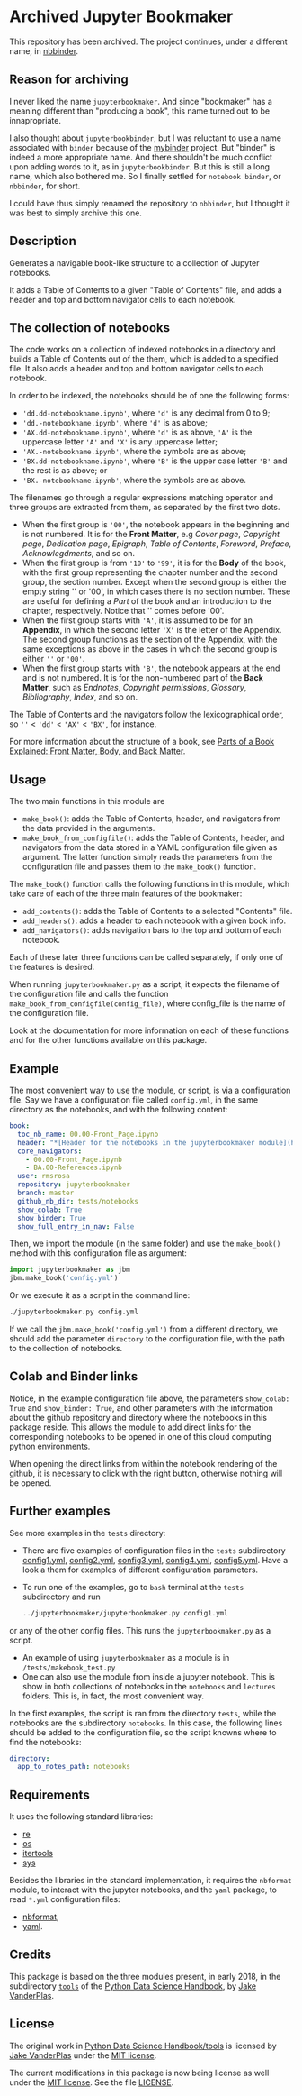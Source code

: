 # Archived Jupyter Bookmaker

This repository has been archived. The project continues, under a different name, in [nbbinder](https://github.com/rmsrosa/nbbinder).

## Reason for archiving

I never liked the name `jupyterbookmaker`. And since "bookmaker" has a meaning different than "producing a book", this name turned out to be innapropriate.

I also thought about `jupyterbookbinder`, but I was reluctant to use a name associated with `binder` because of the [mybinder](https://mybinder.org/) project. But "binder" is indeed a more appropriate name. And there shouldn't be much conflict upon adding words to it, as in `jupyterbookbinder`. But this is still a long name, which also bothered me. So I finally settled for `notebook binder`, or `nbbinder`, for short.

I could have thus simply renamed the repository to `nbbinder`, but I thought it was best to simply archive this one.

## Description

Generates a navigable book-like structure to a collection of Jupyter notebooks.

It adds a Table of Contents to a given "Table of Contents" file, and adds a header and top and bottom navigator cells to each notebook.

## The collection of notebooks

The code works on a collection of indexed notebooks in a directory and builds a Table of Contents out of the them, which is added to a specified file. It also adds a header and top and bottom navigator cells to each notebook.

In order to be indexed, the notebooks should be of one the following forms:

- `'dd.dd-notebookname.ipynb'`, where `'d'` is any decimal from 0 to 9;
- `'dd.-notebookname.ipynb'`, where `'d'` is as above;
- `'AX.dd-notebookname.ipynb'`, where `'d'` is as above, `'A'` is the uppercase letter `'A'` and `'X'` is any uppercase letter;
- `'AX.-notebookname.ipynb'`, where the symbols are as above;
- `'BX.dd-notebookname.ipynb'`, where `'B'` is the upper case letter `'B'` and the rest is as above; or
- `'BX.-notebookname.ipynb'`, where the symbols are as above.

The filenames go through a regular expressions matching operator and three groups are extracted from them, as separated by the first two dots.

- When the first group is `'00'`, the notebook appears in the beginning and is not numbered. It is for the **Front Matter**, e.g *Cover page*, *Copyright page*, *Dedication page*, *Epigraph*, *Table of Contents*, *Foreword*, *Preface*, *Acknowlegdments*, and so on.
- When the first group is from `'10'` to `'99'`, it is for the **Body** of the book, with the first group representing the chapter number and the second group, the section number. Except when the second group is either the empty string '' or '00', in which cases there is no section number. These are useful for defining a *Part* of the book and an introduction to the chapter, respectively. Notice that '' comes before '00'.
- When the first group starts with `'A'`, it is assumed to be for an **Appendix**, in which the second letter `'X'` is the letter of the Appendix. The second group functions as the section of the Appendix, with the same exceptions as above in the cases in which the second group is either `''` or `'00'`.
- When the first group starts with `'B'`, the notebook appears at the end and is not numbered. It is for the non-numbered part of the **Back Matter**, such as  *Endnotes*, *Copyright permissions*, *Glossary*, *Bibliography*, *Index*, and so on.

The Table of Contents and the navigators follow the lexicographical order, so `''` < `'dd'` < `'AX'` < `'BX'`, for instance.

For more information about the structure of a book, see [Parts of a Book Explained: Front Matter, Body, and Back Matter](https://blog.reedsy.com/front-matter-back-matter-book/).

## Usage

The two main functions in this module are

- `make_book()`: adds the Table of Contents, header, and navigators from the data provided in the arguments.
- `make_book_from_configfile()`: adds the Table of Contents, header, and navigators from the data stored in a YAML configuration file given as argument.
The latter function simply reads the parameters from the configuration file and passes them to the `make_book()` function.

The `make_book()` function calls the following functions in this module, which take care of each of the three main features of the bookmaker:

- `add_contents()`: adds the Table of Contents to a selected "Contents" file.
- `add_headers()`: adds a header to each notebook with a given book info.
- `add_navigators()`: adds navigation bars to the top and bottom of each notebook.

Each of these later three functions can be called separately, if only one of the features is desired.

When running `jupyterbookmaker.py` as a script, it expects the filename of the configuration file and calls the function `make_book_from_configfile(config_file)`, where config_file is the name of the configuration file.

Look at the documentation for more information on each of these functions and for the other functions available on this package.

## Example

The most convenient way to use the module, or script, is via a configuration file. Say we have a configuration file called `config.yml`, in the same directory as the notebooks, and with the following content:

```yaml
book:
  toc_nb_name: 00.00-Front_Page.ipynb
  header: "*[Header for the notebooks in the jupyterbookmaker module](https://github.com/rmsrosa/jupyterbookmaker)*"
  core_navigators:
    - 00.00-Front_Page.ipynb
    - BA.00-References.ipynb
  user: rmsrosa
  repository: jupyterbookmaker
  branch: master
  github_nb_dir: tests/notebooks
  show_colab: True
  show_binder: True
  show_full_entry_in_nav: False
```

Then, we import the module (in the same folder) and use the `make_book()` method with this configuration file as argument:

```python
import jupyterbookmaker as jbm
jbm.make_book('config.yml')
```

Or we execute it as a script in the command line:

```bash
./jupyterbookmaker.py config.yml
```

If we call the `jbm.make_book('config.yml')` from a different directory, we should add the parameter `directory` to the configuration file, with the path to the collection of notebooks.

## Colab and Binder links

Notice, in the example configuration file above, the parameters `show_colab: True` and `show_binder: True`, and other parameters with the information about the github repository and directory where the notebooks in this package reside. This allows the module to add direct links for the corresponding notebooks to be opened in one of this cloud computing python environments.

When opening the direct links from within the notebook rendering of the github, it is necessary to click with the right button, otherwise nothing will be opened.

## Further examples

See more examples in the `tests` directory:

- There are five examples of configuration files in the `tests` subdirectory [config1.yml](tests/config1.yml), [config2.yml](tests/config2.yml), [config3.yml](tests/config3.yml), [config4.yml](tests/config4.yml), [config5.yml](tests/config5.yml). Have a look a them for examples of different configuration parameters.
- To run one of the examples, go to `bash` terminal at the `tests` subdirectory and run

  ```bash
  ../jupyterbookmaker/jupyterbookmaker.py config1.yml
  ```

or any of the other config files. This runs the `jupyterbookmaker.py` as a script.

- An example of using `jupyterbookmaker` as a module is in `/tests/makebook_test.py`
- One can also use the module from inside a jupyter notebook. This is show in both collections of notebooks in the `notebooks` and `lectures` folders. This is, in fact, the most convenient way.

In the first examples, the script is ran from the directory `tests`, while the notebooks are the subdirectory `notebooks`. In this case, the following lines should be added to the configuration file, so the script knowns where to find the notebooks:

```yaml
directory:
  app_to_notes_path: notebooks
```

## Requirements

It uses the following standard libraries:

- [re](https:/docs.python.org/3/library/re.html)
- [os](https:/docs.python.org/3/library/os.html)
- [itertools](https:/docs.python.org/3/library/itertools.html)
- [sys](https:/docs.python.org/3/library/sys.html)

Besides the libraries in the standard implementation, it requires the `nbformat` module, to interact with the jupyter notebooks, and the `yaml` package, to read `*.yml` configuration files:

- [nbformat](https://pypi.org/project/nbformat/),
- [yaml](https:/docs.python.org/3/library/yaml.html).

## Credits

This package is based on the three modules present, in early 2018, in the subdirectory [`tools`](https://github.com/jakevdp/PythonDataScienceHandbook/tree/master/tools) of the [Python Data Science Handbook](https://github.com/jakevdp/PythonDataScienceHandbook), by [Jake VanderPlas](http://vanderplas.com/).

## License

The original work in [Python Data Science Handbook/tools](https://github.com/jakevdp/PythonDataScienceHandbook/tree/master/tools) is licensed by [Jake VanderPlas](http://vanderplas.com/) under the [MIT license](https://opensource.org/licenses/MIT).

The current modifications in this package is now being license as well under the [MIT license](https://opensource.org/licenses/MIT). See the file [LICENSE](LICENSE).
